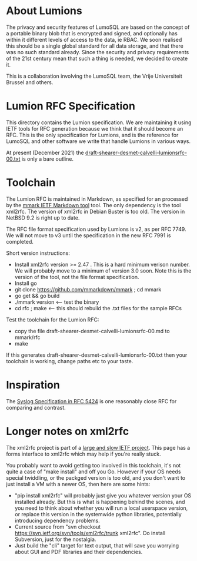 <!-- Copyright 2020 The LumoSQL Authors, see LICENSES/MIT -->

<!-- SPDX-License-Identifier: MIT -->
<!-- SPDX-FileCopyrightText: 2021 The LumoSQL Authors -->
<!-- SPDX-ArtifactOfProjectName: LumoSQL -->
<!-- SPDX-FileType: Documentation -->
<!-- SPDX-FileComment: Original by Dan Shearer, December 2021 -->

# About Lumions

The privacy and security features of LumoSQL are based on the concept of a
portable binary blob that is encrypted and signed, and optionally has within it
different levels of access to the data, ie RBAC. We soon realised this should
be a single global standard for all data storage, and that there was no such
standard already. Since the security and privacy requirements of the 21st
century mean that such a thing is needed, we decided to create it.

This is a collaboration involving the LumoSQL team, the Vrije Universiteit Brussel and others.

# Lumion RFC Specification

This directory contains the Lumion specification. We are maintaining it using
IETF tools for RFC generation because we think that it should become an RFC.
This is the only specification for Lumions, and is the reference for LumoSQL
and other software we write that handle Lumions in various ways.

At present (December 2021) the [draft-shearer-desmet-calvelli-lumionsrfc-00.txt](draft-shearer-desmet-calvelli-lumionsrfc-00.txt) is only a bare outline.

# Toolchain

The Lumion RFC is maintained in Markdown, as specified for an processed by 
the [mmark IETF Markdown tool](https://github.com/mmarkdown/mmark) tool.
The only dependency is the tool xml2rfc. The version of xml2rfc in Debian Buster is too old.
The version in NetBSD 9.2 is right up to date.

The RFC file format specification used by Lumions is v2, as per RFC 7749. We
will not move to v3 until the specification in the new RFC 7991 is completed.

Short version instructions:

* Install xml2rfc version >= 2.47 . This is a hard minimum verison number. We will probably move to a minimum of
  version 3.0 soon. Note this is the version of the tool, not the file format specification.
* Install go
* git clone https://github.com/mmarkdown/mmark ; cd mmark
* go get && go build
* ./mmark version      <-- test the binary
* cd rfc ; make        <-- this should rebuild the .txt files for the sample RFCs

Test the toolchain for the Lumion RFC:

* copy the file draft-shearer-desmet-calvelli-lumionsrfc-00.md to mmark/rfc
* make 

If this generates draft-shearer-desmet-calvelli-lumionsrfc-00.txt then your
toolchain is working, change paths etc to your taste.

# Inspiration

The [Syslog Specification in RFC 5424](https://datatracker.ietf.org/doc/html/rfc5424) is one reasonably close
RFC for comparing and contrast.

# Longer notes on xml2rfc

The xml2rfc project is part of a [large and slow IETF
project](https://xml2rfc.tools.ietf.org/). This page has a forms interface to
xml2rfc which may help if you're really stuck.

You probably want to avoid getting too involved in this toolchain, it's not
quite a case of "make install" and off you Go. However if your OS needs
special twiddling, or the packged version is too old, and you don't want to
just install a VM with a newer OS, then here are some hints:

* "pip install xml2rfc" will probably just give you whatever version your OS installed already.
  But this is what is happening behind the scenes, and you need to think about whether you
  will run a local userspace version, or replace this version in the systemwide python libraries,
  potentially introducing dependency problems.
* Current source from "svn checkout https://svn.ietf.org/svn/tools/xml2rfc/trunk xml2rfc". Do install
  Subversion, just for the nostalgia.
* Just build the "cli" target for text output, that will save you worrying about GUI and PDF libraries
  and their dependencies.

